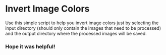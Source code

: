 # Invert Image Colors
Use this simple script to help you invert image colors just by selecting the input directory (should only contain the images that need to be processed) and the output directory where the processed images will be saved.

### Hope it was helpful!
